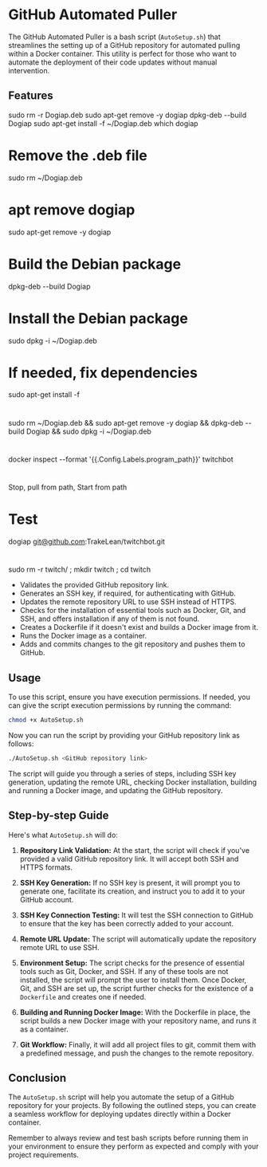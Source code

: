 # GitHub Automated Puller

The GitHub Automated Puller is a bash script (`AutoSetup.sh`) that streamlines the setting up of a GitHub repository for automated pulling within a Docker container. This utility is perfect for those who want to automate the deployment of their code updates without manual intervention.

## Features



sudo rm -r Dogiap.deb 
sudo apt-get remove -y dogiap
dpkg-deb --build Dogiap
sudo apt-get install -f ~/Dogiap.deb
which dogiap

# Remove the .deb file
sudo rm ~/Dogiap.deb

# apt remove dogiap
sudo apt-get remove -y dogiap

# Build the Debian package
dpkg-deb --build Dogiap

# Install the Debian package
sudo dpkg -i ~/Dogiap.deb

# If needed, fix dependencies
sudo apt-get install -f

#
sudo rm ~/Dogiap.deb && sudo apt-get remove -y dogiap && dpkg-deb --build Dogiap && sudo dpkg -i ~/Dogiap.deb

#
docker inspect --format '{{.Config.Labels.program_path}}' twitchbot

#
Stop, pull from path, Start from path

# Test
dogiap git@github.com:TrakeLean/twitchbot.git

#
sudo rm -r twitch/ ; mkdir twitch ; cd twitch

- Validates the provided GitHub repository link.
- Generates an SSH key, if required, for authenticating with GitHub.
- Updates the remote repository URL to use SSH instead of HTTPS.
- Checks for the installation of essential tools such as Docker, Git, and SSH, and offers installation if any of them is not found.
- Creates a Dockerfile if it doesn't exist and builds a Docker image from it.
- Runs the Docker image as a container.
- Adds and commits changes to the git repository and pushes them to GitHub.

## Usage

To use this script, ensure you have execution permissions. If needed, you can give the script execution permissions by running the command:

```sh
chmod +x AutoSetup.sh
```

Now you can run the script by providing your GitHub repository link as follows:

```sh
./AutoSetup.sh <GitHub repository link>
```

The script will guide you through a series of steps, including SSH key generation, updating the remote URL, checking Docker installation, building and running a Docker image, and updating the GitHub repository.

## Step-by-step Guide

Here's what `AutoSetup.sh` will do:

1. **Repository Link Validation:** At the start, the script will check if you've provided a valid GitHub repository link. It will accept both SSH and HTTPS formats.

2. **SSH Key Generation:** If no SSH key is present, it will prompt you to generate one, facilitate its creation, and instruct you to add it to your GitHub account.

3. **SSH Key Connection Testing:** It will test the SSH connection to GitHub to ensure that the key has been correctly added to your account.

4. **Remote URL Update:** The script will automatically update the repository remote URL to use SSH.

5. **Environment Setup:** The script checks for the presence of essential tools such as Git, Docker, and SSH. If any of these tools are not installed, the script will prompt the user to install them. Once Docker, Git, and SSH are set up, the script further checks for the existence of a `Dockerfile` and creates one if needed.


6. **Building and Running Docker Image:** With the Dockerfile in place, the script builds a new Docker image with your repository name, and runs it as a container.

7. **Git Workflow:** Finally, it will add all project files to git, commit them with a predefined message, and push the changes to the remote repository.

## Conclusion

The `AutoSetup.sh` script will help you automate the setup of a GitHub repository for your projects. By following the outlined steps, you can create a seamless workflow for deploying updates directly within a Docker container.

Remember to always review and test bash scripts before running them in your environment to ensure they perform as expected and comply with your project requirements.